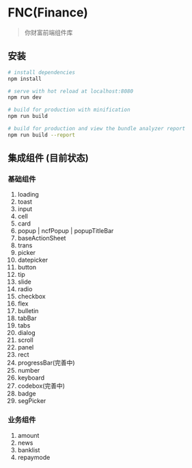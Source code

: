 # FNC(Finance)

> 你财富前端组件库

## 安装

``` bash
# install dependencies
npm install

# serve with hot reload at localhost:8080
npm run dev

# build for production with minification
npm run build

# build for production and view the bundle analyzer report
npm run build --report
```
## 集成组件 (目前状态)
### 基础组件
1. loading
2. toast
3. input
4. cell
5. card
6. popup | ncfPopup | popupTitleBar
7. baseActionSheet
8. trans
9. picker
10. datepicker
11. button
12. tip
13. slide
14. radio
15. checkbox
16. flex
17. bulletin
18. tabBar
19. tabs
20. dialog
21. scroll
22. panel
23. rect
24. progressBar(完善中)
25. number
26. keyboard
27. codebox(完善中)
28. badge
29. segPicker

### 业务组件
1. amount
2. news
3. banklist
4. repaymode

